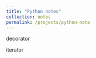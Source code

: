 ```yaml
---
title: "Python notes"
collection: notes
permalink: /projects/python-note
---
```


decorator

iterator